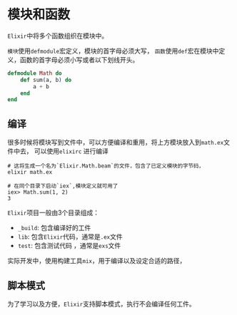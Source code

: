 # 模块和函数

`Elixir`中将多个函数组织在模块中。

`模块`使用`defmodule`宏定义，模块的首字母必须大写，
`函数`使用`def`宏在模块中定义，函数的首字母必须小写或者以下划线开头。

```elixir
defmodule Math do
    def sum(a, b) do
        a + b
    end
end
```

## 编译

很多时候将模块写到文件中，可以方便编译和重用，将上方模块放入到`math.ex`文件中去，
可以使用`elixirc` 进行编译

```shell
# 这将生成一个名为`Elixir.Math.beam`的文件，包含了已定义模块的字节码，
elixir math.ex

# 在同个目录下启动`iex`,模块定义就可用了
iex> Math.sum(1, 2)
3
```
`Elixir`项目一般由3个目录组成：
- `_build`: 包含编译好的工件
- `lib`:  包含`Elixir`代码，通常是`.ex`文件
- `test`: 包含测试代码 ，通常是`exs`文件

实际开发中，使用构建工具`mix`，用于编译以及设定合适的路径，

## 脚本模式

为了学习以及方便，`Elixir`支持脚本模式，执行不会编译任何工件。

